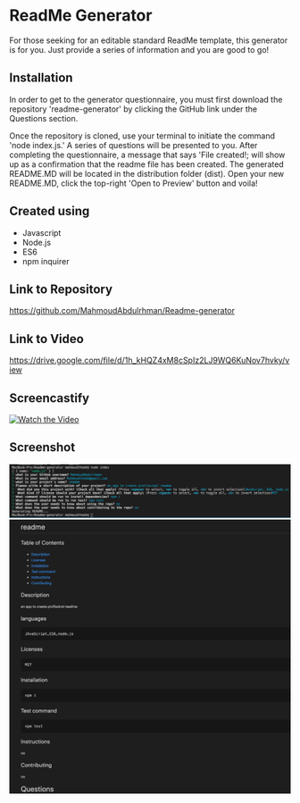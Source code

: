 # ReadMe Generator

For those seeking for an editable standard ReadMe template, this generator is for you.
Just provide a series of information and you are good to go!

## Installation

In order to get to the generator questionnaire, you must first download the repository 'readme-generator' by clicking the GitHub link under the Questions section.

Once the repository is cloned, use your terminal to initiate the command 'node index.js.'  A series of questions will be presented to you.  After completing the questionnaire,
a message that says 'File created!; will show up as a confirmation that the readme file has been created.  The generated README.MD will be located in the distribution folder (dist).
Open your new README.MD, click the top-right 'Open to Preview' button and voila!

## Created using

* Javascript
* Node.js
* ES6
* npm inquirer

## Link to Repository

<https://github.com/MahmoudAbdulrhman/Readme-generator>

## Link to Video

<https://drive.google.com/file/d/1h_kHQZ4xM8cSpIz2LJ9WQ6KuNov7hvky/view>

## Screencastify

[![Watch the Video](http://img.youtube.com/vi/EbWLUDn3frg/0.jpg)](https://youtu.be/MWdCeW9aEmM "ReadMe-Generator")

## Screenshot

![Screenshot](assets/images/ssh1.JPG)
![Screenshot](assets/images/ssh2.jpg)
